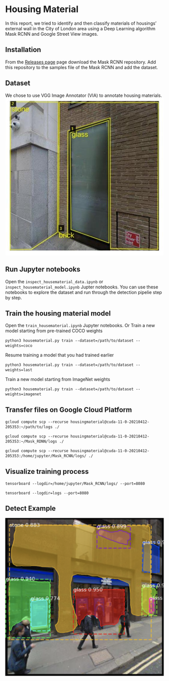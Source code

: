 # Housing Material

In this report, we tried to identify and then classify materials of housings’ external wall in the City of London area using a Deep Learning algorithm Mask RCNN and Google Street View images.

## Installation
From the [Releases page](https://github.com/matterport/Mask_RCNN) page download the Mask RCNN repository. Add this repository to the samples file of the Mask RCNN and add the dataset. 

## Dataset
We chose to use VGG Image Annotator (VIA) to annotate housing materials.
![Label Example](LabelExample.jpg)

## Run Jupyter notebooks
Open the `inspect_housematerial_data.ipynb` or `inspect_housematerial_model.ipynb` Jupter notebooks. You can use these notebooks to explore the dataset and run through the detection pipelie step by step.

## Train the housing material model
Open the `train_housematerial.ipynb` Jupyter notebooks. Or
Train a new model starting from pre-trained COCO weights
```
python3 housematerial.py train --dataset=/path/to/dataset --weights=coco
```

Resume training a model that you had trained earlier
```
python3 housematerial.py train --dataset=/path/to/dataset --weights=last
```

Train a new model starting from ImageNet weights
```
python3 housematerial.py train --dataset=/path/to/dataset --weights=imagenet
```


## Transfer files on Google Cloud Platform
```
gcloud compute scp --recurse housingmaterial@cuda-11-0-20210412-205353:~/path/to/logs ./
```
```
gcloud compute scp --recurse housingmaterial@cuda-11-0-20210412-205353:~/Mask_RDNN/logs ./
```
```
gcloud compute scp --recurse housingmaterial@cuda-11-0-20210412-205353:/home/jupyter/Mask_RCNN/logs/ ./
```

## Visualize training process 
```
tensorboard --logdir=/home/jupyter/Mask_RCNN/logs/ --port=8080
```
```
tensorboard --logdir=logs --port=8080
```

## Detect Example
![Detedt Example](DetectExample.png)
